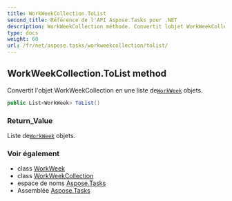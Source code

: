 ```yaml
---
title: WorkWeekCollection.ToList
second_title: Référence de l'API Aspose.Tasks pour .NET
description: WorkWeekCollection méthode. Convertit lobjet WorkWeekCollection en une liste deWorkWeek objets.
type: docs
weight: 60
url: /fr/net/aspose.tasks/workweekcollection/tolist/
---
```

## WorkWeekCollection.ToList method

Convertit l'objet WorkWeekCollection en une liste de[`WorkWeek`](../../workweek/) objets.

```csharp
public List<WorkWeek> ToList()
```

### Return_Value

Liste de[`WorkWeek`](../../workweek/) objets.

### Voir également

* class [WorkWeek](../../workweek/)
* class [WorkWeekCollection](../)
* espace de noms [Aspose.Tasks](../../workweekcollection/)
* Assemblée [Aspose.Tasks](../../../)


